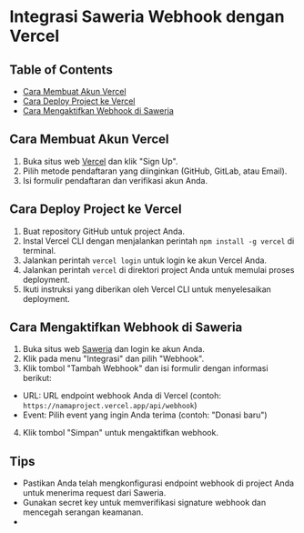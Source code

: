 # Integrasi Saweria Webhook dengan Vercel

## Table of Contents
* [Cara Membuat Akun Vercel](#cara-membuat-akun-vercel)
* [Cara Deploy Project ke Vercel](#cara-deploy-project-ke-vercel)
* [Cara Mengaktifkan Webhook di Saweria](#cara-mengaktifkan-webhook-di-saweria)

## Cara Membuat Akun Vercel
1. Buka situs web [Vercel](https://vercel.com/) dan klik "Sign Up".
2. Pilih metode pendaftaran yang diinginkan (GitHub, GitLab, atau Email).
3. Isi formulir pendaftaran dan verifikasi akun Anda.

## Cara Deploy Project ke Vercel
1. Buat repository GitHub untuk project Anda.
2. Instal Vercel CLI dengan menjalankan perintah `npm install -g vercel` di terminal.
3. Jalankan perintah `vercel login` untuk login ke akun Vercel Anda.
4. Jalankan perintah `vercel` di direktori project Anda untuk memulai proses deployment.
5. Ikuti instruksi yang diberikan oleh Vercel CLI untuk menyelesaikan deployment.

## Cara Mengaktifkan Webhook di Saweria
1. Buka situs web [Saweria](https://saweria.co/) dan login ke akun Anda.
2. Klik pada menu "Integrasi" dan pilih "Webhook".
3. Klik tombol "Tambah Webhook" dan isi formulir dengan informasi berikut:
 * URL: URL endpoint webhook Anda di Vercel (contoh: `https://namaproject.vercel.app/api/webhook`)
 * Event: Pilih event yang ingin Anda terima (contoh: "Donasi baru")
4. Klik tombol "Simpan" untuk mengaktifkan webhook.

## Tips
* Pastikan Anda telah mengkonfigurasi endpoint webhook di project Anda untuk menerima request dari Saweria.
* Gunakan secret key untuk memverifikasi signature webhook dan mencegah serangan keamanan.
* 
